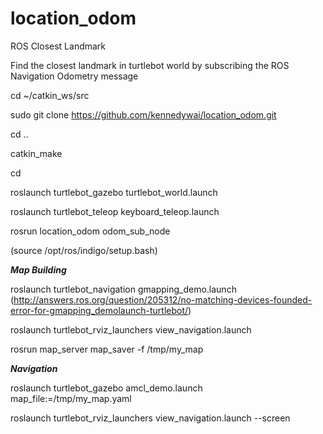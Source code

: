 # location_odom
ROS Closest Landmark

Find the closest landmark in turtlebot world by subscribing the ROS Navigation Odometry message

cd ~/catkin_ws/src

sudo git clone https://github.com/kennedywai/location_odom.git

cd ..
    
catkin_make

cd 

roslaunch turtlebot_gazebo turtlebot_world.launch

roslaunch turtlebot_teleop keyboard_teleop.launch 

rosrun location_odom odom_sub_node

(source /opt/ros/indigo/setup.bash)

*****Map Building*****

roslaunch turtlebot_navigation gmapping_demo.launch
(http://answers.ros.org/question/205312/no-matching-devices-founded-error-for-gmapping_demolaunch-turtlebot/)

roslaunch turtlebot_rviz_launchers view_navigation.launch

rosrun map_server map_saver -f /tmp/my_map

*****Navigation*****

roslaunch turtlebot_gazebo amcl_demo.launch map_file:=/tmp/my_map.yaml

roslaunch turtlebot_rviz_launchers view_navigation.launch --screen

